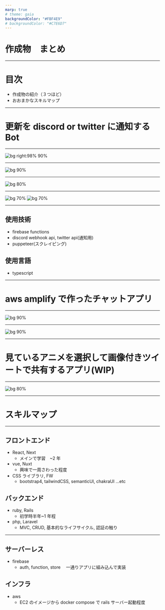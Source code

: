 ```yaml
---
marp: true
# theme: gaia
backgroundColor: "#FBF4E9"
# backgroundColor: "#C7E6D7"
---
```


<!--
_header: "firebase functionsで"
_footer: "by ひろなか"

-->

# 作成物　まとめ

---

# 目次

- 作成物の紹介（３つほど）
- おおまかなスキルマップ

---

# 更新を discord or twitter に通知する Bot<!-- fit -->

---

![bg right:98% 90%](https://user-images.githubusercontent.com/43399066/86884715-eef65980-c12e-11ea-8854-effb84a07bb6.png)

---

![bg 90%](./public/web-comic/discord.png)

---

![bg 80%](./public/document/結果.png)

---

![bg 70%](./public/document/prime.png)
![bg 70%](./public/document/twitter.png)

---

## 使用技術

- firebase functions
- discord webhook api, twitter api(通知用)
- puppeteer(スクレイピング)

## 使用言語

- typescript

---

# aws amplify で作ったチャットアプリ

---

![bg 90%](./public/document/room.png)

---

![bg 90%](./public/document/chat.png)

---

# 見ているアニメを選択して画像付きツイートで共有するアプリ(WIP)

---

![bg 80%](./public/document/stack.png)

---

# スキルマップ

---

## フロントエンド

- React, Next
  - メインで学習　~2 年
- vue, Nuxt
  - 興味で一周さわった程度
- CSS ライブラリ, FW
  - bootstrap4, tailwindCSS, semanticUI, chakraUI ...etc

## バックエンド

- ruby, Rails
  - 初学時半年~1 年程
- php, Laravel
  - MVC, CRUD, 基本的なライフサイクル, 認証の触り

---

## サーバーレス

- firebase
  - auth, function, store 　一通りアプリに組み込んで実装

## インフラ

- aws
  - EC2 のイメージから docker compose で rails サーバー起動程度
